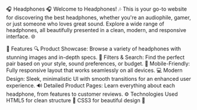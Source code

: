 🎧 Headphones 🎧
Welcome to Headphones! 🎶 This is your go-to website for discovering the best headphones, whether you're an audiophile, gamer, or just someone who loves great sound. Explore a wide range of headphones, all beautifully presented in a clean, modern, and responsive interface. 🌐

🚀 Features
🔍 Product Showcase: Browse a variety of headphones with stunning images and in-depth specs.
🛒 Filters & Search: Find the perfect pair based on your style, sound preferences, or budget.
📱 Mobile-Friendly: Fully responsive layout that works seamlessly on all devices.
💻 Modern Design: Sleek, minimalistic UI with smooth transitions for an enhanced user experience.
🔊 Detailed Product Pages: Learn everything about each headphone, from features to customer reviews.
⚙️ Technologies Used
HTML5 for clean structure 📝
CSS3 for beautiful design 🎨